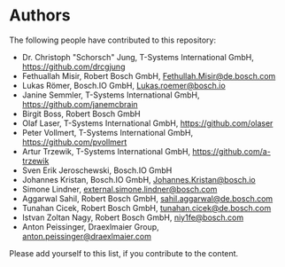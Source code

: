 # Authors

The following people have contributed to this repository:

* Dr. Christoph "Schorsch" Jung, T-Systems International GmbH, https://github.com/drcgjung
* Fethuallah Misir, Robert Bosch GmbH, Fethullah.Misir@de.bosch.com
* Lukas Römer, Bosch.IO GmbH, Lukas.roemer@bosch.io
* Janine Semmler, T-Systems International GmbH, https://github.com/janemcbrain
* Birgit Boss, Robert Bosch GmbH
* Olaf Laser, T-Systems International GmbH, https://github.com/olaser
* Peter Vollmert, T-Systems International GmbH, https://github.com/pvollmert
* Artur Trzewik, T-Systems International GmbH, https://github.com/a-trzewik
* Sven Erik Jeroschewski, Bosch.IO GmbH
* Johannes Kristan, Bosch.IO GmbH, Johannes.Kristan@bosch.io
* Simone Lindner, external.simone.lindner@bosch.com
* Aggarwal Sahil, Robert Bosch GmbH, sahil.aggarwal@de.bosch.com
* Tunahan Cicek, Robert Bosch GmbH, tunahan.cicek@de.bosch.com
* Istvan Zoltan Nagy, Robert Bosch GmbH, niy1fe@bosch.com
* Anton Peissinger, Draexlmaier Group, anton.peissinger@draexlmaier.com

Please add yourself to this list, if you contribute to the content.
